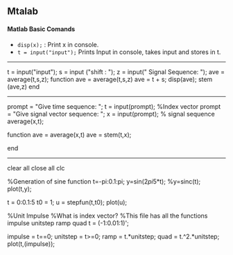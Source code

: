 ## Mtalab
#### Matlab Basic Comands
- `disp(x);` : Print x in console.
- `t = input("input");` Prints Input in console, takes input and stores in t.

-------------------

t = input("input");
s = input ("shift : ");
z = input(" Signal Sequence: ");
ave = average(t,s,z);
function ave = average(t,s,z)
    ave =  t + s;
    disp(ave);
    stem (ave,z)
end

--------------------

prompt = "Give time sequence: ";
t = input(prompt); %Index vector
prompt = "Give signal vector sequence: ";
x = input(prompt); % signal sequence
average(x,t);



function ave = average(x,t)
    ave = stem(t,x);
 
end

--------------
clear all
close all
clc

%Generation of sine function
t=-pi:0.1:pi;
y=sin(2*pi*5*t);
%y=sinc(t);
plot(t,y);

t = 0:0.1:5
t0 = 1;
u = stepfun(t,t0);
plot(u);

%Unit Impulse %What is index vector? %This file has all the functions impulse unitstep ramp quad
t = (-1:0.01:1)';

impulse = t==0;
unitstep = t>=0;
ramp = t.*unitstep;
quad = t.^2.*unitstep;
plot(t,(impulse));
































